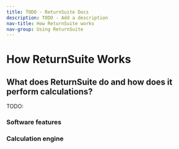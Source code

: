 ```yaml
---
title: TODO - ReturnSuite Docs
description: TODO - Add a description
nav-title: How ReturnSuite works
nav-group: Using ReturnSuite
---
```



# How ReturnSuite Works

## What does ReturnSuite do and how does it perform calculations?

TODO:

### Software features

### Calculation engine



